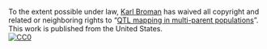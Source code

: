 To the extent possible under law,
[Karl Broman](https://github.com/kbroman)
has waived all copyright and related or neighboring rights to
&ldquo;[QTL mapping in multi-parent populations](https://github.com/kbroman/Teaching_UWStatGen2024)&rdquo;.
This work is published from the United States.
<br/>
[![CC0](https://i.creativecommons.org/p/zero/1.0/88x31.png)](https://creativecommons.org/publicdomain/zero/1.0/)
